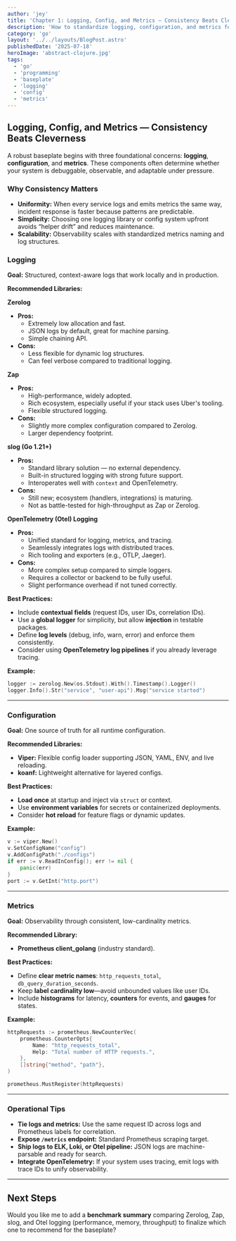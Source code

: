 ```yaml
---
author: 'jey'
title: 'Chapter 1: Logging, Config, and Metrics — Consistency Beats Cleverness'
description: 'How to standardize logging, configuration, and metrics for a robust Go baseplate.'
category: 'go'
layout: '../../layouts/BlogPost.astro'
publishedDate: '2025-07-18'
heroImage: 'abstract-clojure.jpg'
tags:
  - 'go'
  - 'programming'
  - 'baseplate'
  - 'logging'
  - 'config'
  - 'metrics'
---
```


## Logging, Config, and Metrics — Consistency Beats Cleverness

A robust baseplate begins with three foundational concerns: **logging**, **configuration**, and **metrics**. These components often determine whether your system is debuggable, observable, and adaptable under pressure.

### Why Consistency Matters

* **Uniformity:** When every service logs and emits metrics the same way, incident response is faster because patterns are predictable.
* **Simplicity:** Choosing one logging library or config system upfront avoids “helper drift” and reduces maintenance.
* **Scalability:** Observability scales with standardized metrics naming and log structures.

### Logging

**Goal:** Structured, context-aware logs that work locally and in production.

**Recommended Libraries:**

**Zerolog**

* **Pros:**
  * Extremely low allocation and fast.
  * JSON logs by default, great for machine parsing.
  * Simple chaining API.
* **Cons:**
  * Less flexible for dynamic log structures.
  * Can feel verbose compared to traditional logging.

**Zap**

* **Pros:**
  * High-performance, widely adopted.
  * Rich ecosystem, especially useful if your stack uses Uber's tooling.
  * Flexible structured logging.
* **Cons:**
  * Slightly more complex configuration compared to Zerolog.
  * Larger dependency footprint.

**slog (Go 1.21+)**

* **Pros:**
  * Standard library solution — no external dependency.
  * Built-in structured logging with strong future support.
  * Interoperates well with `context` and OpenTelemetry.
* **Cons:**
  * Still new; ecosystem (handlers, integrations) is maturing.
  * Not as battle-tested for high-throughput as Zap or Zerolog.

**OpenTelemetry (Otel) Logging**

* **Pros:**
  * Unified standard for logging, metrics, and tracing.
  * Seamlessly integrates logs with distributed traces.
  * Rich tooling and exporters (e.g., OTLP, Jaeger).
* **Cons:**
  * More complex setup compared to simple loggers.
  * Requires a collector or backend to be fully useful.
  * Slight performance overhead if not tuned correctly.

**Best Practices:**

* Include **contextual fields** (request IDs, user IDs, correlation IDs).
* Use a **global logger** for simplicity, but allow **injection** in testable packages.
* Define **log levels** (debug, info, warn, error) and enforce them consistently.
* Consider using **OpenTelemetry log pipelines** if you already leverage tracing.

**Example:**

```go
logger := zerolog.New(os.Stdout).With().Timestamp().Logger()
logger.Info().Str("service", "user-api").Msg("service started")
```

---

### Configuration

**Goal:** One source of truth for all runtime configuration.

**Recommended Libraries:**

* **Viper:** Flexible config loader supporting JSON, YAML, ENV, and live reloading.
* **koanf:** Lightweight alternative for layered configs.

**Best Practices:**

* **Load once** at startup and inject via `struct` or context.
* Use **environment variables** for secrets or containerized deployments.
* Consider **hot reload** for feature flags or dynamic updates.

**Example:**

```go
v := viper.New()
v.SetConfigName("config")
v.AddConfigPath("./configs")
if err := v.ReadInConfig(); err != nil {
    panic(err)
}
port := v.GetInt("http.port")
```

---

### Metrics

**Goal:** Observability through consistent, low-cardinality metrics.

**Recommended Library:**

* **Prometheus client_golang** (industry standard).

**Best Practices:**

* Define **clear metric names**: `http_requests_total`, `db_query_duration_seconds`.
* Keep **label cardinality low**—avoid unbounded values like user IDs.
* Include **histograms** for latency, **counters** for events, and **gauges** for states.

**Example:**

```go
httpRequests := prometheus.NewCounterVec(
    prometheus.CounterOpts{
        Name: "http_requests_total",
        Help: "Total number of HTTP requests.",
    },
    []string{"method", "path"},
)

prometheus.MustRegister(httpRequests)
```

---

### Operational Tips

* **Tie logs and metrics:** Use the same request ID across logs and Prometheus labels for correlation.
* **Expose `/metrics` endpoint:** Standard Prometheus scraping target.
* **Ship logs to ELK, Loki, or Otel pipeline:** JSON logs are machine-parsable and ready for search.
* **Integrate OpenTelemetry:** If your system uses tracing, emit logs with trace IDs to unify observability.

---

## Next Steps

Would you like me to add a **benchmark summary** comparing Zerolog, Zap, slog, and Otel logging (performance, memory, throughput) to finalize which one to recommend for the baseplate?
